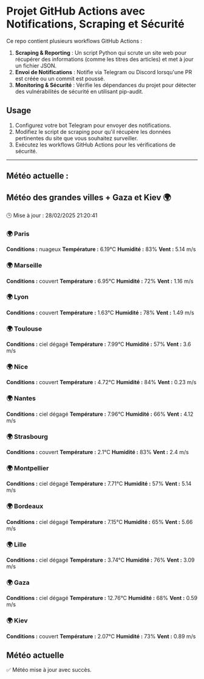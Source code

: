 # Projet GitHub Actions avec Notifications, Scraping et Sécurité

Ce repo contient plusieurs workflows GitHub Actions :

1. **Scraping & Reporting** : Un script Python qui scrute un site web pour récupérer des informations (comme les titres des articles) et met à jour un fichier JSON.
2. **Envoi de Notifications** : Notifie via Telegram ou Discord lorsqu'une PR est créée ou un commit est poussé.
3. **Monitoring & Sécurité** : Vérifie les dépendances du projet pour détecter des vulnérabilités de sécurité en utilisant pip-audit.

## Usage

1. Configurez votre bot Telegram pour envoyer des notifications.
2. Modifiez le script de scraping pour qu'il récupère les données pertinentes du site que vous souhaitez surveiller.
3. Exécutez les workflows GitHub Actions pour les vérifications de sécurité.

---

## Météo actuelle :
## Météo des grandes villes + Gaza et Kiev 🌍
🕒 Mise à jour : 28/02/2025 21:20:41

### 🌍 Paris
**Conditions :** nuageux
**Température :** 6.19°C
**Humidité :** 83%
**Vent :** 5.14 m/s

### 🌍 Marseille
**Conditions :** couvert
**Température :** 6.95°C
**Humidité :** 72%
**Vent :** 1.16 m/s

### 🌍 Lyon
**Conditions :** couvert
**Température :** 1.63°C
**Humidité :** 78%
**Vent :** 1.49 m/s

### 🌍 Toulouse
**Conditions :** ciel dégagé
**Température :** 7.99°C
**Humidité :** 57%
**Vent :** 3.6 m/s

### 🌍 Nice
**Conditions :** couvert
**Température :** 4.72°C
**Humidité :** 84%
**Vent :** 0.23 m/s

### 🌍 Nantes
**Conditions :** ciel dégagé
**Température :** 7.96°C
**Humidité :** 66%
**Vent :** 4.12 m/s

### 🌍 Strasbourg
**Conditions :** couvert
**Température :** 2.1°C
**Humidité :** 83%
**Vent :** 2.4 m/s

### 🌍 Montpellier
**Conditions :** ciel dégagé
**Température :** 7.71°C
**Humidité :** 57%
**Vent :** 5.14 m/s

### 🌍 Bordeaux
**Conditions :** ciel dégagé
**Température :** 7.15°C
**Humidité :** 65%
**Vent :** 5.66 m/s

### 🌍 Lille
**Conditions :** ciel dégagé
**Température :** 3.74°C
**Humidité :** 76%
**Vent :** 3.09 m/s

### 🌍 Gaza
**Conditions :** ciel dégagé
**Température :** 12.76°C
**Humidité :** 68%
**Vent :** 0.59 m/s

### 🌍 Kiev
**Conditions :** couvert
**Température :** 2.07°C
**Humidité :** 73%
**Vent :** 0.89 m/s


## Météo actuelle
✅ Météo mise à jour avec succès.
